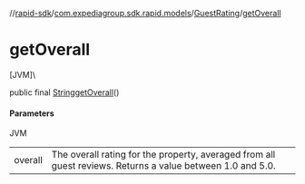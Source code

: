 //[rapid-sdk](../../../index.md)/[com.expediagroup.sdk.rapid.models](../index.md)/[GuestRating](index.md)/[getOverall](get-overall.md)

# getOverall

[JVM]\

public final [String](https://docs.oracle.com/javase/8/docs/api/java/lang/String.html)[getOverall](get-overall.md)()

#### Parameters

JVM

| | |
|---|---|
| overall | The overall rating for the property, averaged from all guest reviews. Returns a value between 1.0 and 5.0. |
